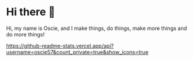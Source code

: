 # Hi there 👋
 Hi, my name is Oscie, and I make things, do things, make more things and do more things!

https://github-readme-stats.vercel.app/api?username=oscie57&count_private=true&show_icons=true
